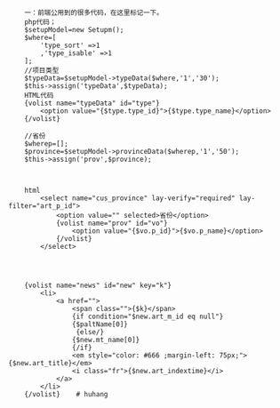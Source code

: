         
        
        一：前端公用到的很多代码，在这里标记一下。
        php代码；
        $setupModel=new Setupm();
        $where=[
            'type_sort' =>1
            ,'type_isable' =>1
        ];
        //项目类型
        $typeData=$setupModel->typeData($where,'1','30');
        $this->assign('typeData',$typeData);
        HTML代码
        {volist name="typeData" id="type"}
            <option value="{$type.type_id}">{$type.type_name}</option>
        {/volist}
        
        //省份
        $wherep=[];
        $province=$setupModel->provinceData($wherep,'1','50');
        $this->assign('prov',$province);
        
        
        
        html 
            <select name="cus_province" lay-verify="required" lay-filter="art_p_id">
                <option value="" selected>省份</option>
                {volist name="prov" id="vo"}
                    <option value="{$vo.p_id}">{$vo.p_name}</option>
                {/volist}
            </select>
            
            
            
            
        {volist name="news" id="new" key="k"}
            <li>
                <a href="">
                    <span class="">{$k}</span>
                    {if condition="$new.art_m_id eq null"}
                    {$paltName[0]}
                     {else/}
                    {$new.mt_name[0]}
                    {/if}
                    <em style="color: #666 ;margin-left: 75px;">{$new.art_title}</em>
                    <i class="fr">{$new.art_indextime}</i>
                </a>
            </li>
        {/volist}    # huhang

